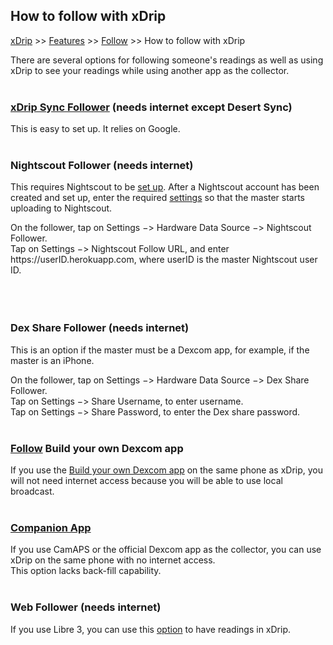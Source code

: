 ## How to follow with xDrip  
[xDrip](../README.md) >> [Features](./Features_page) >> [Follow](./Follow_page.md) >> How to follow with xDrip  
  
There are several options for following someone's readings as well as using xDrip to see your readings while using another app as the collector.  
<br/>  
  
### [xDrip Sync Follower](./xDripSync.md) (needs internet except Desert Sync)  
This is easy to set up.  It relies on Google.  
<br/>  
  
### Nightscout Follower (needs internet)  
This requires Nightscout to be [set up](./Nightscout_page.md).  After a Nightscout account has been created and set up, enter the required [settings](./Nightscout-Settings.md) so that the master starts uploading to Nightscout.  

On the follower, tap on Settings &#8722;> Hardware Data Source &#8722;> Nightscout Follower.  
Tap on Settings &#8722;> Nightscout Follow URL, and enter https<nolink>://userID.herokuapp.com, where userID is the master Nightscout user ID.  
<br/>  
<br/>  
  
### Dex Share Follower (needs internet)  
This is an option if the master must be a Dexcom app, for example, if the master is an iPhone.  

On the follower, tap on Settings &#8722;> Hardware Data Source &#8722;> Dex Share Follower.  
Tap on Settings &#8722;> Share Username, to enter username.  
Tap on Settings &#8722;> Share Password, to enter the Dex share password.  
<br/>  
  
### [Follow](./DexcomAppxDrip.md) Build your own Dexcom app  
If you use the [Build your own Dexcom app](https://docs.google.com/forms/d/e/1FAIpQLScD76G0Y-BlL4tZljaFkjlwuqhT83QlFM5v6ZEfO7gCU98iJQ/viewform?fbzx=2196386787609383750&fbclid=IwAR2aL8Cps1s6W8apUVK-gOqgGpA-McMPJj9Y8emf_P0-_gAsmJs6QwAY-o0) on the same phone as xDrip, you will not need internet access because you will be able to use local broadcast.  
<br/>  
  
### [Companion App](./Follow/CompanionApp.md)  
If you use CamAPS or the official Dexcom app as the collector, you can use xDrip on the same phone with no internet access.  
This option lacks back-fill capability.  
<br/>  
  
### Web Follower (needs internet)  
If you use Libre 3, you can use this [option](./Libre3_Follow.md) to have readings in xDrip.  
  

